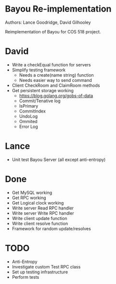 # Bayou Re-implementation

Authors: Lance Goodridge, David Gilhooley

Reimplementation of Bayou for COS 518 project.

# David

* Write a checkEqual function for servers
* Simplify testing framework
  - Needs a create(name string) function
  - Needs easier way to send command
* Client CheckRoom and ClaimRoom methods
* Get persistent storage working
    * https://blog.golang.org/gobs-of-data
    * Commit/Tenative log
    * IsPrimary
    * CommitIndex
    * UndoLog
    * Ommited
    * Error Log

# Lance

* Unit test Bayou Server (all except anti-entropy)

# Done

* Get MySQL working
* Get RPC working
* Get Logical clock working
* Write server Read RPC handler
* Write server Write RPC handler
* Write client update function
* Write client resolve function
* Framework for random update/resolves

# TODO

* Anti-Entropy
* Investigate custom Test RPC class
* Set up testing infrastructure
* Perform tests

